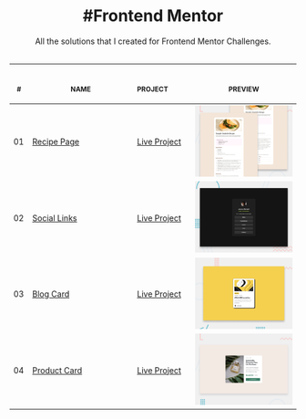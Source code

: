 <h1 align="center"> #Frontend Mentor </h1>

<p align="center">
    All the solutions that I created for Frontend Mentor Challenges.
    <br>
    <br><table>
    <thead>
        <tr>
            <th align="center">
                <img width="20" height="1"> 
                <p>
                    <small>#</small>
                </p>
            </th>
            <th align="center">
                <img width="300" height="1"> 
                <p> 
                    <small>
                      NAME
                    </small>
                </p>
            </th>
            <th align="center">
                <img width="125" height="1">
                <p align="left"> 
                    <small>
                      PROJECT
                    </small>
                </p>
            </th>
            <th align="center">
                <img width="201" height="1">
                <p align="center"> 
                    <small>
                    PREVIEW
                    </small>
                </p>
            </th>
        </tr>
    </thead>
    <tbody>
        <tr>
            <td>01</td>
            <td><a href="recipe-page">Recipe Page</a></td>
            <td><a href="https://isadoraguiar.github.io/frontend-mentor/recipe-page/">Live Project</a></td>
            <td align="center">
            <a href="recipe-page"><img width="300px" src="./recipe-page/design/desktop-preview.jpg" /></a></td>
        </tr>
        <tr>
            <td>02</td>
            <td><a href="social-links">Social Links</a></td>
            <td><a href="https://isadoraguiar.github.io/frontend-mentor/social-links/">Live Project</a></td>
            <td align="center"><a href="social-links"><img width="300px" src="./social-links/design/desktop-preview.jpg" /></a></td>
        </tr>
        <tr>
            <td>03</td>
            <td><a href="blog-card">Blog Card</a></td>
            <td><a href="https://isadoraguiar.github.io/frontend-mentor/blog-card/">Live Project</a></td>
            <td align="center"><a href="blog-card"><img width="300px" src="./blog-card/design/desktop-preview.jpg" /></a></td>
        </tr>
        <tr>
            <td>04</td>
            <td><a href="product-card">Product Card</a></td>
            <td><a href="https://isadoraguiar.github.io/frontend-mentor/product-card/">Live Project</a></td>
            <td align="center"><a href="product-card"><img width="300px" src="./product-card/design/desktop-preview.jpg" /></a></td>
        </tr>
    </tbody>
</table></p>

